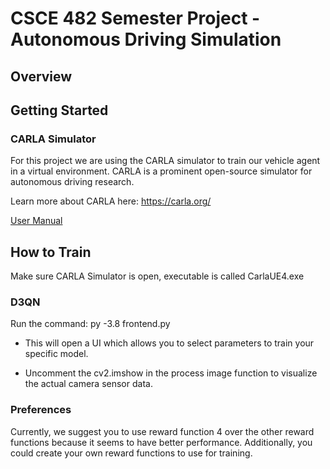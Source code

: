 # CSCE 482 Semester Project - Autonomous Driving Simulation

## Overview

## Getting Started

### CARLA Simulator
For this project we are using the CARLA simulator to train our vehicle agent in a virtual environment. CARLA is a prominent open-source simulator for autonomous driving research.

Learn more about CARLA here:
https://carla.org/

[User Manual](UserManual.pdf)


## How to Train

Make sure CARLA Simulator is open, executable is called CarlaUE4.exe

### D3QN
Run the command:
py -3.8 frontend.py
- This will open a UI which allows you to select parameters to train your specific model.

- Uncomment the cv2.imshow in the process image function to visualize the actual camera sensor data.

### Preferences
Currently, we suggest you to use reward function 4 over the other reward functions because it seems to have better performance. Additionally, you could create your own reward functions to use for training.